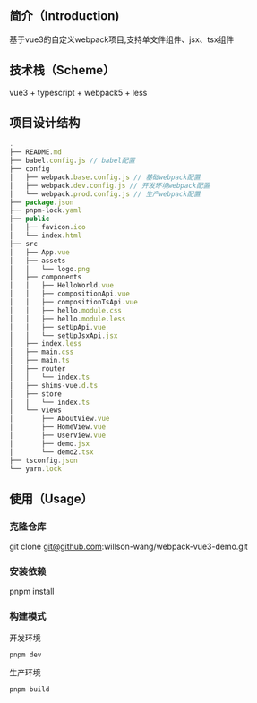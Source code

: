 ## 简介（Introduction)

基于vue3的自定义webpack项目,支持单文件组件、jsx、tsx组件

## 技术栈（Scheme）

vue3 + typescript + webpack5 + less

## 项目设计结构

```js
.
├── README.md
├── babel.config.js // babel配置
├── config
│   ├── webpack.base.config.js // 基础webpack配置
│   ├── webpack.dev.config.js // 开发环境webpack配置
│   └── webpack.prod.config.js // 生产webpack配置
├── package.json
├── pnpm-lock.yaml
├── public
│   ├── favicon.ico
│   └── index.html
├── src
│   ├── App.vue
│   ├── assets
│   │   └── logo.png
│   ├── components
│   │   ├── HelloWorld.vue
│   │   ├── compositionApi.vue
│   │   ├── compositionTsApi.vue
│   │   ├── hello.module.css
│   │   ├── hello.module.less
│   │   ├── setUpApi.vue
│   │   └── setUpJsxApi.jsx
│   ├── index.less
│   ├── main.css
│   ├── main.ts
│   ├── router
│   │   └── index.ts
│   ├── shims-vue.d.ts
│   ├── store
│   │   └── index.ts
│   └── views
│       ├── AboutView.vue
│       ├── HomeView.vue
│       ├── UserView.vue
│       ├── demo.jsx
│       └── demo2.tsx
├── tsconfig.json
└── yarn.lock
```

## 使用（Usage）

### 克隆仓库
 
git clone git@github.com:willson-wang/webpack-vue3-demo.git
 
### 安装依赖
 
pnpm install
 
### 构建模式

开发环境
```
pnpm dev
```

生产环境
```
pnpm build
```

